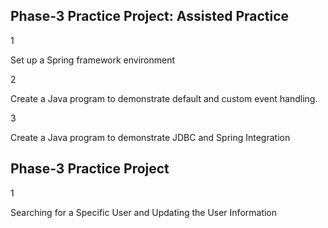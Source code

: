
## Phase-3 Practice Project: Assisted Practice

1

Set up a Spring framework environment

2

Create a Java program to demonstrate default and custom event handling.

3

Create a Java program to demonstrate JDBC and Spring Integration

## Phase-3 Practice Project

1

Searching for a Specific User and Updating the User Information
